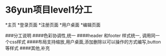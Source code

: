 # 36yun项目level1分工
*主页
*登录页面
*注册页面
*用户桌面
*编辑页面

###分工说明
####色彩协调性,统一
####header 和footer 样式统一, 调用同一个css样式
####布局支持缩放,用户桌面,添加删除以可以操作的方式编写,button等样式
####其他,补充
